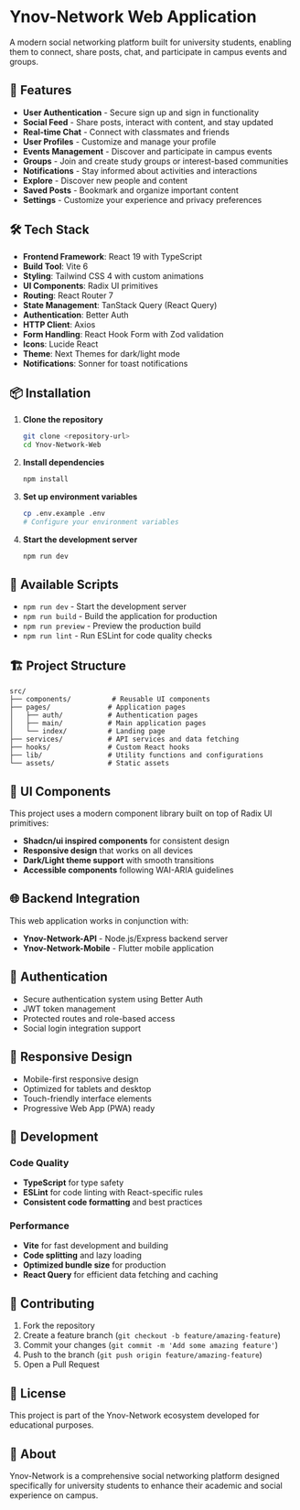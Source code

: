 # Ynov-Network Web Application

A modern social networking platform built for university students, enabling them to connect, share posts, chat, and participate in campus events and groups.

## 🚀 Features

- **User Authentication** - Secure sign up and sign in functionality
- **Social Feed** - Share posts, interact with content, and stay updated
- **Real-time Chat** - Connect with classmates and friends
- **User Profiles** - Customize and manage your profile
- **Events Management** - Discover and participate in campus events
- **Groups** - Join and create study groups or interest-based communities
- **Notifications** - Stay informed about activities and interactions
- **Explore** - Discover new people and content
- **Saved Posts** - Bookmark and organize important content
- **Settings** - Customize your experience and privacy preferences

## 🛠️ Tech Stack

- **Frontend Framework**: React 19 with TypeScript
- **Build Tool**: Vite 6
- **Styling**: Tailwind CSS 4 with custom animations
- **UI Components**: Radix UI primitives
- **Routing**: React Router 7
- **State Management**: TanStack Query (React Query)
- **Authentication**: Better Auth
- **HTTP Client**: Axios
- **Form Handling**: React Hook Form with Zod validation
- **Icons**: Lucide React
- **Theme**: Next Themes for dark/light mode
- **Notifications**: Sonner for toast notifications

## 📦 Installation

1. **Clone the repository**

   ```bash
   git clone <repository-url>
   cd Ynov-Network-Web
   ```

2. **Install dependencies**

   ```bash
   npm install
   ```

3. **Set up environment variables**

   ```bash
   cp .env.example .env
   # Configure your environment variables
   ```

4. **Start the development server**

   ```bash
   npm run dev
   ```

## 🔧 Available Scripts

- `npm run dev` - Start the development server
- `npm run build` - Build the application for production
- `npm run preview` - Preview the production build
- `npm run lint` - Run ESLint for code quality checks

## 🏗️ Project Structure

```text
src/
├── components/          # Reusable UI components
├── pages/              # Application pages
│   ├── auth/           # Authentication pages
│   ├── main/           # Main application pages
│   └── index/          # Landing page
├── services/           # API services and data fetching
├── hooks/              # Custom React hooks
├── lib/                # Utility functions and configurations
└── assets/             # Static assets
```

## 🎨 UI Components

This project uses a modern component library built on top of Radix UI primitives:

- **Shadcn/ui inspired components** for consistent design
- **Responsive design** that works on all devices
- **Dark/Light theme support** with smooth transitions
- **Accessible components** following WAI-ARIA guidelines

## 🌐 Backend Integration

This web application works in conjunction with:

- **Ynov-Network-API** - Node.js/Express backend server
- **Ynov-Network-Mobile** - Flutter mobile application

## 🔐 Authentication

- Secure authentication system using Better Auth
- JWT token management
- Protected routes and role-based access
- Social login integration support

## 📱 Responsive Design

- Mobile-first responsive design
- Optimized for tablets and desktop
- Touch-friendly interface elements
- Progressive Web App (PWA) ready

## 🧪 Development

### Code Quality

- **TypeScript** for type safety
- **ESLint** for code linting with React-specific rules
- **Consistent code formatting** and best practices

### Performance

- **Vite** for fast development and building
- **Code splitting** and lazy loading
- **Optimized bundle size** for production
- **React Query** for efficient data fetching and caching

## 🤝 Contributing

1. Fork the repository
2. Create a feature branch (`git checkout -b feature/amazing-feature`)
3. Commit your changes (`git commit -m 'Add some amazing feature'`)
4. Push to the branch (`git push origin feature/amazing-feature`)
5. Open a Pull Request

## 📄 License

This project is part of the Ynov-Network ecosystem developed for educational purposes.

## 🏫 About

Ynov-Network is a comprehensive social networking platform designed specifically for university students to enhance their academic and social experience on campus.
